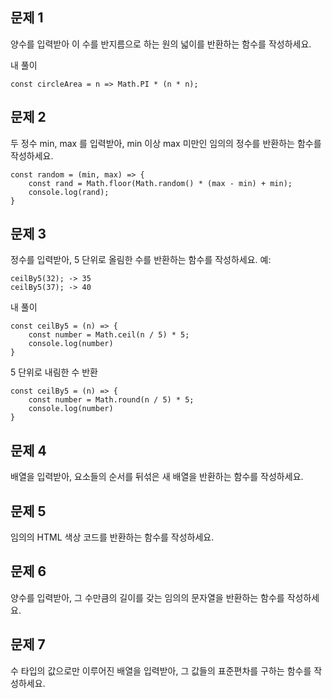 ## 문제 1

양수를 입력받아 이 수를 반지름으로 하는 원의 넓이를 반환하는 함수를 작성하세요.

내 풀이

```
const circleArea = n => Math.PI * (n * n);
```

## 문제 2

두 정수 min, max 를 입력받아, min 이상 max 미만인 임의의 정수를 반환하는 함수를 작성하세요.

```
const random = (min, max) => {
    const rand = Math.floor(Math.random() * (max - min) + min);
    console.log(rand);
}
```

## 문제 3

정수를 입력받아, 5 단위로 올림한 수를 반환하는 함수를 작성하세요.
예:

```
ceilBy5(32); -> 35
ceilBy5(37); -> 40
```

내 풀이

```
const ceilBy5 = (n) => {
    const number = Math.ceil(n / 5) * 5;
    console.log(number)
}
```

5 단위로 내림한 수 반환

```
const ceilBy5 = (n) => {
    const number = Math.round(n / 5) * 5;
    console.log(number)
}
```

## 문제 4

배열을 입력받아, 요소들의 순서를 뒤섞은 새 배열을 반환하는 함수를 작성하세요.

## 문제 5

임의의 HTML 색상 코드를 반환하는 함수를 작성하세요.

## 문제 6

양수를 입력받아, 그 수만큼의 길이를 갖는 임의의 문자열을 반환하는 함수를 작성하세요.

## 문제 7

수 타입의 값으로만 이루어진 배열을 입력받아, 그 값들의 표준편차를 구하는 함수를 작성하세요.
